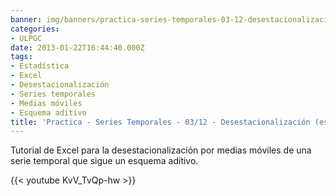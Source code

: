 ```yaml
---
banner: img/banners/practica-series-temporales-03-12-desestacionalización-esquema-aditivo.jpg
categories:
- ULPGC
date: 2013-01-22T16:44:40.000Z
tags:
- Estadística
- Excel
- Desestacionalización
- Series temporales
- Medias móviles
- Esquema aditivo
title: 'Practica - Series Temporales - 03/12 - Desestacionalización (esquema aditivo)'
---
```


Tutorial de Excel para la desestacionalización por medias móviles de una serie temporal que sigue un esquema aditivo.

{{< youtube KvV_TvQp-hw >}}
